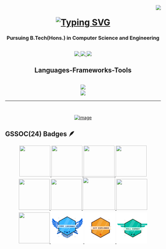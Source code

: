 <img align = "right" src = "https://visitor-badge.laobi.icu/badge?page_id=banasmita24.banasmita24"/>

<h1 align = "center">
  <a href="https://git.io/typing-svg"><img src="https://readme-typing-svg.demolab.com?font=Righteous&size=35&duration=4000&pause=1000&center=true&vCenter=true&random=false&width=500&height=70&lines=Hi+There!+%F0%9F%91%8B;I'm+Banasmita+Jena!" alt="Typing SVG" /></a>
</h1>
<h3 align = "center">Pursuing B.Tech(Hons.) in Computer Science and Engineering</h3>
<br>
<div align = "center">
  <a href = "mailto:banasmitajena2405@gmail.com">
    <img src = "https://img.shields.io/badge/Gmail-D14836?style=for-the-badge&logo=gmail&logoColor=white" target = "_blank" />
  </a>
  <a href = "https://www.linkedin.com/in/banasmita-jena-z2405/">
    <img src = "https://img.shields.io/badge/LinkedIn-0077B5?style=for-the-badge&logo=linkedin&logoColor=white" target = "_blank">
  </a>
  <a href = "https://t.me/Jena2495">
    <img src = "https://img.shields.io/badge/Telegram-2CA5E0?style=for-the-badge&logo=telegram&logoColor=white" target = "_blank">
  </a>
</div>
<h2 align = "center">Languages-Frameworks-Tools</h2>
<br>
<div align = "center">
  <a href = "https://skillicons.dev">
    <img src = "https://skillicons.dev/icons?i=github,py,js,c,anaconda,arduino,bootstrap,mysql,opencv,pycharm"/><br>
    <img src = "https://skillicons.dev/icons?i=cpp,cmake,css,django,flask,git,html,raspberrypi,sqlite,vscode"/>
  </a>
</div>
<hr>
<br>
<div align="center">

[![image](https://github.com/user-attachments/assets/b99a972f-0f77-4536-b28a-2e6d9399da39)](https://holopin.io/@banasmita24)

</div>

## GSSOC(24) Badges 🪶
<div style='display:flex; align-items:center; gap: 10px;' align='center'><a href="https://gssoc.girlscript.tech/leaderboard">
<img src="https://raw.githubusercontent.com/GSSoC24/Postman-Challenge/main/docs/assets/Postman%20White.png" width="100px" height="100px" />
  <img src="https://raw.githubusercontent.com/GSSoC24/Postman-Challenge/main/docs/assets/1.png" width="100px" height="100px" />
  <img src="https://raw.githubusercontent.com/GSSoC24/Postman-Challenge/main/docs/assets/2.png" width="100px" height="100px" />
  <img src="https://raw.githubusercontent.com/GSSoC24/Postman-Challenge/main/docs/assets/3.png" width="100px" height="100px" />
  <img src="https://raw.githubusercontent.com/GSSoC24/Postman-Challenge/main/docs/assets/4.png" width="100px" height="100px" />
  <img src="https://raw.githubusercontent.com/GSSoC24/Postman-Challenge/main/docs/assets/5.png" width="100px" height="100px" />
  <img src="https://raw.githubusercontent.com/GSSoC24/Postman-Challenge/main/docs/assets/6.png" width="105px" height="105px" />
  <img src="https://raw.githubusercontent.com/GSSoC24/Postman-Challenge/main/docs/assets/7.png" width="100px" height="100px" />
  <img src="https://raw.githubusercontent.com/GSSoC24/Postman-Challenge/main/docs/assets/8.png" width="100px" height="100px" />
  <img src="https://raw.githubusercontent.com/GSSoC24/Contributor/refs/heads/main/assets/Code%20Luminary.png" width="105px" height="105px" />
  <img src="https://raw.githubusercontent.com/GSSoC24/Contributor/refs/heads/main/assets/Git%20Explorer.png" width="100px" height="100px" />
  <img src="https://raw.githubusercontent.com/GSSoC24/Contributor/refs/heads/main/assets/Pull%20Expert.png" width="100px" height="100px" /></a>
</div>


